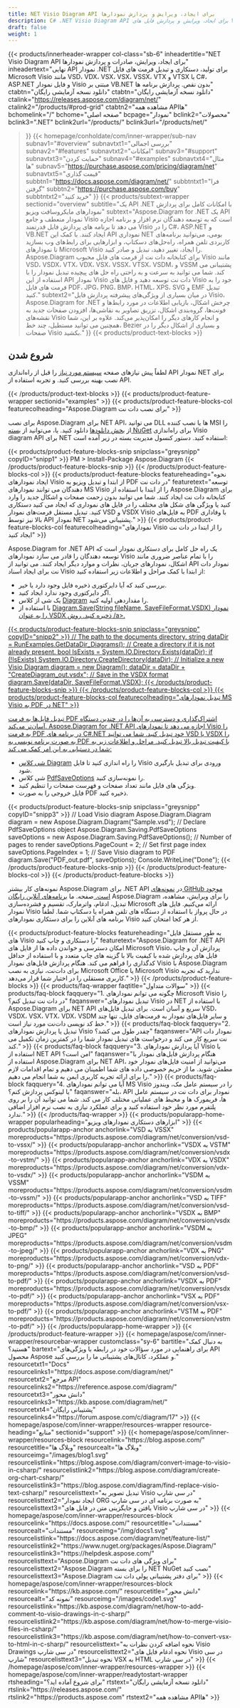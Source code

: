 ```yaml
---
title: NET Visio Diagram API برای ایجاد، ویرایش و پردازش نمودارها
description: C# .NET Visio Diagram API برای ایجاد، ویرایش و پردازش فایل های VSD، VSX، VTX، VSDX و سایر فایل های Visio. تبدیل نمودارها به فرمت های PDF، PNG و HTML.
draft: false
weight: 1
---
```

{{< products/innerheader-wrapper col-class="sb-6"
  inheadertitle="NET Visio Diagram API برای ایجاد، ویرایش، صادرات و پردازش نمودارها"
  inheadertext="نهایی API نمودار .NET برای تولید، دستکاری و تبدیل فرمت های فایل Microsoft Visio مانند VSD، VDX، VSX، VSX، VSSX، VTX و VTSX با C#، ASP.NET و فایل نمودار Visio مبتنی بر VB.NET بدون نقص. پردازش برنامه ها"
  ctabtn="دانلود نسخه آزمایشی رایگان"
  ctabtn="دانلود نسخه آزمایشی رایگان"
  ctalink="https://releases.aspose.com/diagram/net/"
  ctalink2="/products/#prod-grid"
  ctabtn2="مشاهده همه APIها"
  bchomelink="/"
  bchome="صفحه اصلی"
  bcpage="نمودار"
  bclink2="محصولات"
  bclink3=".NET"
  bclink2url="/products/"
  bclink3url="/products/net/"
  >}}
{{< homepage/conholdate/com/inner-wrapper/sub-nav 
subnav1="#overview"
subnavtxt1="بررسی اجمالی" 
subnav2="#features"
subnavtxt2="امکانات" 
subnav3="#support"
subnavtxt3="حمایت کردن" 
subnav4="#examples"
subnavtxt4="مثال ها" 
subnav5="https://purchase.aspose.com/pricing/diagram/net"
subnavtxt5="قیمت گذاری" 
subbtn1="https://docs.aspose.com/diagram/net/"
subbtntxt1="فرا گرفتن"
subbtn2="https://purchase.aspose.com/buy"
subbtntxt2="خرید کنید"
>}}
   {{< products/subtext-wrapper
   sectionid="overview"
   subtitle="یک API .NET با امکانات کامل برای پردازش نمودارهای مایکروسافت ویزیو"
   subtext="Aspose.Diagram for .NET یک API نمودار منعطف و جامع Visio است که به توسعه دهندگان نرم افزار و برنامه اجازه می دهد تا برنامه های پردازش فایل قدرتمند Visio را در C#، ASP.NET و VB.NET ایجاد کنند. با کمک این API نموداری NET بومی، می‌توانید برنامه‌های کاربردی تلفن همراه، راه‌حل‌های دسکتاپ، و ابزارهایی برای رابط‌های وب بسازید تا نمودارهای Microsoft Visio را ایجاد، تغییر دهید، تبدیل و صادر کنید. Aspose.Diagram برای کتابخانه دات نت از فرمت های فایل محبوب Visio مانند VSD، VSDX، VTX، VDX، VSX، VSSX، VTSX، VSDM، و VSSM پشتیبانی می کند. شما می توانید به سرعت و به راحتی راه حل های پیچیده تبدیل نمودار را با استفاده از این API نمودار Visio دات نت توسعه دهید و فایل های Visio خود را به فرمت های فایل PDF، JPG، PNG، BMP، HTML، XPS، SVG و EMF تبدیل کنید."
   subtext2="در میان بسیاری از ویژگی‌های پیشرفته پردازش فایل Visio، Aspose.Diagram for .NET چرخش اشکال، بازیابی اطلاعات در مورد رابط‌ها و فونت‌ها، گروه‌بندی اشکال، تزریق تصاویر به نقاشی‌ها، افزودن صفحات جدید به نقشه‌های Visio و انجام کارهای دیگر را امکان‌پذیر می‌کند. علاوه بر این، شما همچنین می توانید مستطیل، چند خط، Bezier و بسیاری از اشکال دیگر را در صفحات Visio بکشید."
   >}} 
   {{< products/product-text-blocks >}}
   <h2>شروع شدن</h2>
   <p>لطفاً پیش نیازهای صفحه <a href="https://docs.aspose.com/diagram/net/system-requirements/">سیستم مورد نیاز</a> را قبل از راه‌اندازی API نمودار NET برای نصب بهینه بررسی کنید. و تجربه استفاده از API.</p>
   {{< /products/product-text-blocks >}}
{{< products/product-feature-wrapper
sectionid="examples"
>}}
{{< products/product-feature-blocks-col
featurecolheading="Aspose.Diagram برای نصب دات نت"
>}}
<p>برای نصب Aspose.Diagram برای NET API، می توانید DLL ها یا نصب کننده MSI را از <a href="https://releases.aspose.com/diagram/net/">بخش دانلودها</a> دانلود کنید. یا، می‌توانید از <a href="https://www.nuget.org/packages/Aspose.Diagram/">بسته NuGet</a> برای راه‌اندازی Visio diagram API برای NET استفاده کنید. دستور کنسول مدیریت بسته در زیر آمده است:</p>
{{< products/product-feature-blocks-snip
snipclass="greysnipp"
copyID="snipp1"
>}}
PM > Install-Package Aspose.Diagram 
{{< /products/product-feature-blocks-snip >}}
{{< /products/product-feature-blocks-col >}}
{{< products/product-feature-blocks
featureheading="نحوه ایجاد نمودارهای Visio از ابتدا و تبدیل ویزیو به PDF در دات نت"
featuretext="توسعه دهندگان می توانند نمودارهای MS Visio را از ابتدا با استفاده از Aspose.Diagram برای کتابخانه دات نت ایجاد کنند. شما می توانید بدون زحمت صفحات و اشکال جدید را وارد کنید یا ویژگی های شکل های مختلف را در فایل های نموداری که ایجاد می کنید دستکاری کنید. تبدیل مستقل فرمت‌های نمودار VSD و VSDX Visio به فایل‌های PDF با وفاداری بالا نیز توسط API نمودار NET پشتیبانی می‌شود."
>}}
{{< products/product-feature-blocks-col
featurecolheading="نمودارهای Visio را از ابتدا در دات نت ایجاد کنید"
>}}
<p>Aspose.Diagram for .NET API یک راه حل کامل برای دستکاری نمودار است که توسعه دهندگان را قادر می سازد نمودارهای Visio را با تمام عناصر ضروری مانند اشکال، نمودارهای جریان، نظرات و موارد دیگر ایجاد کنند. می توانید از API نمودار دات نت برای ایجاد اسناد Visio از ابتدا با کمک مراحل و اطلاعات زیر استفاده کنید:</p>
<ul>
   <li>بررسی کنید که آیا دایرکتوری ذخیره فایل وجود دارد یا خیر.</li>
   <li>اگر دایرکتوری وجود ندارد ایجاد کنید.</li>
   <li>یک شی از کلاس <a href="https://reference.aspose.com/diagram/net/aspose.diagram/diagram">Diagram</a> را مقداردهی اولیه کنید.</li>
   <li>با استفاده از <a href="https://reference.aspose.com/diagram/net/aspose.diagram.diagram/save/methods/2">Diagram.Save(String fileName, SaveFileFormat.VSDX) نمودار را به عنوان VSDX ذخیره کنید. روش /a>.</li>
</ul>
{{< products/product-feature-blocks-snip
snipclass="greysnipp"
copyID="snipp2"
>}}
// The path to the documents directory.
string dataDir = RunExamples.GetDataDir_Diagrams();
// Create a directory if it is not already present.
bool IsExists = System.IO.Directory.Exists(dataDir);
if (!IsExists)
    System.IO.Directory.CreateDirectory(dataDir);
// Initialize a new Visio
Diagram diagram = new Diagram();
dataDir = dataDir + "CreateDiagram_out.vsdx";
// Save in the VSDX format
diagram.Save(dataDir, SaveFileFormat.VSDX);
{{< /products/product-feature-blocks-snip >}}
{{< /products/product-feature-blocks-col >}}
{{< products/product-feature-blocks-col
featurecolheading="تبدیل نمودارهای MS Visio به PDF در NET"
>}}
<p>تبدیل فایل‌ها به فرمت PDF اشتراک‌گذاری و دسترسی به آن‌ها را در چندین دستگاه آسان‌تر می‌کند. Aspose.Diagram for .NET API اجازه می دهد تا نمودارهای Visio را به فرمت PDF در برنامه های C#.NET خود تبدیل کنید. شما می توانید VSD یا VSDX را به صورت برنامه نویسی به PDF با کیفیت تبدیل بالا تبدیل کنید. مراحل و اطلاعات زیر به شما در دستیابی به این امر کمک می کند:</p>
<ul>
   <li>شی کلاس <a href="https://apireference.aspose.com/diagram/net/aspose.diagram">Diagram</a> را راه اندازی کنید تا فایل Visio ورودی برای تبدیل بارگیری شود.</li>
   <li>شی کلاس <a href="https://reference.aspose.com/diagram/net/aspose.diagram.saving/pdfsaveoptions/">PdfSaveOptions</a> را نمونه‌سازی کنید.</li>
   <li>ویژگی های فایل مانند تعداد صفحات و فهرست صفحات را تنظیم کنید.</li>
   <li>فایل خروجی را به صورت PDF ذخیره کنید.</li>
</ul>
{{< products/product-feature-blocks-snip
snipclass="greysnipp"
copyID="snipp3"
>}}
// Load Visio diagram
Aspose.Diagram.Diagram diagram = new Aspose.Diagram.Diagram("Sample.vsd");
// Declare PdfSaveOptions object
Aspose.Diagram.Saving.PdfSaveOptions saveOptions = new Aspose.Diagram.Saving.PdfSaveOptions();
// Number of pages to render
saveOptions.PageCount = 2;
// Set first page index
saveOptions.PageIndex = 1;
// Save Visio diagram to PDF
diagram.Save("PDF_out.pdf", saveOptions);
Console.WriteLine("Done");
{{< /products/product-feature-blocks-snip >}}
{{< /products/product-feature-blocks-col >}}
{{< /products/product-feature-blocks >}}
   <p class="col-lg-12">نمونه‌های کار بیشتر Aspose.Diagram برای .NET API در <a href="https://github.com/aspose-diagram/Aspose.Diagram-for-.NET/tree/master/Examples">نمونه‌های GitHub موجود است. </a> صفحه. ما <a href="https://products.aspose.app/diagram/family/">برنامه‌های آنلاین رایگان</a> Aspose.Diagram را برای ویرایش، مشاهده، تبدیل، ادغام، واترمارک، تقسیم و فشرده‌سازی Microsoft ارائه می‌کنیم. فایل های نمودار Visio در حال پرواز با استفاده از دستگاه های تلفن همراه یا دسکتاپ شما. لطفاً برنامه های آنلاین را برای دستکاری نمودارهای Visio از هر کجا امتحان کنید.</p>
{{< products/product-feature-blocks
featureheading="به طور مستقل فایل های Visio را دستکاری و چاپ کنید"
featuretext="Aspose.Diagram for .NET API امکان دسترسی و خواندن داده ها از فایل های Microsoft Visio، پردازش آن و چاپ فایل های پردازش شده با کیفیت بالا با گزینه های چاپ متعدد و با استفاده از حداقل کدگذاری را فراهم می کند. هنگام پردازش فایل‌های نمودار Visio با Aspose.Diagram برای دات‌نت، نیازی به نصب Microsoft Office یا Microsoft Visio ندارید که تجربه کاربری مستقلی را در اختیار شما قرار می‌دهد."
>}}
   {{< /products/product-feature-blocks >}}
   {{< products/faq-wrapper
   faqtitle="سوالات متداول"
   >}}
   {{< products/faq-block
   faqquery="1. چگونه می توانم نمودارهای Microsoft Visio را در دات نت تبدیل کنم؟"
   faqanswer="تبدیل نمودارهای Visio در NET با استفاده از Aspose.Diagram برای NET API سریع و آسان است. برای تبدیل فایل‌های VSD، VSDX، VSX، VTX، VDX، VSDM و سایر فایل‌های نمودار به فرمت‌های فایل، تنها چند خط کد نویسی دات‌نت مورد نیاز است."
   >}}
   {{< products/faq-block
   faqquery="2. تبدیل یا پردازش نمودارهای Visio چقدر طول می کشد؟"
   faqanswer="API نمودار دات نت سریع کار می کند و درخواست های تبدیل نمودار شما را در کمترین زمان تکمیل می کند."
   >}}
   {{< products/faq-block
   faqquery="3. آیا پردازش نمودارهای Visio با استفاده از NET API امن است؟"
   faqanswer="هنگام پردازش فایل‌های نمودار با استفاده از Aspose.Diagram برای NET API، می‌توانید از امنیت فایل‌های نمودار خود مطمئن شوید. ما از حریم خصوصی داده های شما اطمینان می دهیم و تمام اقدامات لازم را برای ارائه تجربه کاربری ایمن به شما انجام می دهیم."
   >}}
   {{< products/faq-block
   faqquery="4. آیا می توانم نمودارهای MS Visio را در سیستم عامل مک، ویندوز یا لینوکس پردازش کنم؟"
   faqanswer="بله، API نمودار برای دات نت در سیستم عامل ها، فریمورک ها و محیط های عملیاتی مختلف کار می کند. شما می توانید آن را بر روی پلتفرم مورد نظر خود استفاده کنید و برای عملکرد نیازی به نصب نرم افزار اضافی ندارد."
   >}}
   {{< /products/faq-wrapper >}}
   {{< products/popularapp-home-wrapper
   popularheading="ابزارهای دستکاری نمودارهای ویزیو"
>}}
   {{< products/popularapp-anchor
anchorlink="VSD به VSSX"
 moreproducts="https://products.aspose.com/diagram/net/conversion/vsd-to-vssx/"
>}} 
   {{< products/popularapp-anchor
anchorlink="VSDX به VSTM"
 moreproducts="https://products.aspose.com/diagram/net/conversion/vsdx-to-vstm/"
>}} 
   {{< products/popularapp-anchor
anchorlink="VDX به VSDX"
 moreproducts="https://products.aspose.com/diagram/net/conversion/vdx-to-vsdx/"
>}} 
   {{< products/popularapp-anchor
anchorlink="VSDM به VSSM"
 moreproducts="https://products.aspose.com/diagram/net/conversion/vsdm-to-vssm/"
>}} 
   {{< products/popularapp-anchor
anchorlink="VSD به TIFF"
 moreproducts="https://products.aspose.com/diagram/net/conversion/vsd-to-tiff/"
>}} 
   {{< products/popularapp-anchor
anchorlink="VSDX به BMP"
 moreproducts="https://products.aspose.com/diagram/net/conversion/vsdx-to-bmp/"
>}} 
   {{< products/popularapp-anchor
anchorlink="VSDM به JPEG"
 moreproducts="https://products.aspose.com/diagram/net/conversion/vsdm-to-jpeg/"
>}} 
   {{< products/popularapp-anchor
anchorlink="VDX به PNG"
 moreproducts="https://products.aspose.com/diagram/net/conversion/vdx-to-png/"
>}} 
   {{< products/popularapp-anchor
anchorlink="VSD به PDF"
 moreproducts="https://products.aspose.com/diagram/net/conversion/vsd-to-pdf/"
>}} 
   {{< products/popularapp-anchor
anchorlink="VSDX به PDF"
 moreproducts="https://products.aspose.com/diagram/net/conversion/vsdx-to-pdf/"
>}} 
   {{< products/popularapp-anchor
anchorlink="VSX به PDF"
 moreproducts="https://products.aspose.com/diagram/net/conversion/vsx-to-pdf/"
>}}  
   {{< products/popularapp-anchor
anchorlink="VSTM به PDF"
 moreproducts="https://products.aspose.com/diagram/net/conversion/vstm-to-pdf/"
>}}
   {{< /products/popularapp-home-wrapper >}}
   {{< /products/product-feature-wrapper >}}
{{< homepage/aspose/com/inner-wrapper/resourcebar-wrapper
customclass="sy-6"
bartitle="به دنبال کمک هستید؟"
bartext="برای راهنمایی در مورد سؤالات خود در رابطه با ویژگی‌های API محصول Aspose و عملکرد، کانال‌های پشتیبانی ما را بررسی کنید."
resourcetxt1="Docs"
resourcelinks1="https://docs.aspose.com/diagram/net/"
resourcetxt2="مرجع API"
resourcelinks2="https://reference.aspose.com/diagram/" 
resourcetxt3="دانش محور"
resourcelinks3="https://kb.aspose.com/diagram/net/"
resourcetxt4="پشتیبانی رایگان"
resourcelinks4="https://forum.aspose.com/c/diagram/17"
>}}
{{< homepage/aspose/com/inner-wrapper/resources-wrapper
resource-heading="منابع"
sectionid="support"
>}}
{{< homepage/aspose/com/inner-wrapper/resources-block
resourcelink="https://blog.aspose.com/"
resourcetitle="وبلاگ ها"
resourcealt="وبلاگ ها"
resourceimg="/images/blog1.svg"
resourcelistlink="https://blog.aspose.com/diagram/convert-image-to-visio-in-csharp/"
resourcelistlink2="https://blog.aspose.com/diagram/create-org-chart-csharp/"
resourcelistlink3="https://blog.aspose.com/diagram/find-replace-visio-text-csharp/"
resourcelisttext="تبدیل تصویر به Visio در سی شارپ"
resourcelisttext2="ایجاد نمودار ORG به صورت برنامه ای در سی شارپ"
resourcelisttext3="یافتن و جایگزینی متن در فایل های Visio در سی شارپ"
>}}
{{< homepage/aspose/com/inner-wrapper/resources-block
resourcelink="https://docs.aspose.com/"
resourcetitle="مستندات"
resourcealt="مستندات"
resourceimg="/img/docs1.svg"
resourcelistlink="https://docs.aspose.com/diagram/net/feature-list/"
resourcelistlink2="https://www.nuget.org/packages/Aspose.Diagram/"
resourcelistlink3="https://helpdesk.aspose.com/"
resourcelisttext="Aspose.Diagram برای ویژگی های دات نت"
resourcelisttext2="Aspose.Diagram را برای بسته NET NuGet نصب کنید"
resourcelisttext3="Aspose.Diagram برای دفتر پشتیبانی پولی دات نت"
>}}
{{< homepage/aspose/com/inner-wrapper/resources-block
resourcelink="https://kb.aspose.com/"
resourcetitle="دانش محور"
resourcealt="نمونه کد"
resourceimg="/images/code1.svg"
resourcelistlink="https://kb.aspose.com/diagram/net/how-to-add-comment-to-visio-drawings-in-c-sharp/"
resourcelistlink2="https://kb.aspose.com/diagram/net/how-to-merge-visio-files-in-csharp/"
resourcelistlink3="https://kb.aspose.com/diagram/net/how-to-convert-vsx-to-html-in-c-sharp/"
resourcelisttext="نحوه اضافه کردن نظرات به Visio Drawings در سی شارپ"
resourcelisttext2="نحوه ادغام فایل های Visio در سی شارپ"
resourcelisttext3="نحوه تبدیل VSX به HTML در سی شارپ"
>}}
{{< /homepage/aspose/com/inner-wrapper/resources-wrapper >}}
{{< homepage/aspose/com/inner-wrapper/readytostart-wrapper
rtsheading="برای شروع آماده اید؟"
rtstext="دانلود نسخه آزمایشی رایگان"
rtslink="https://releases.aspose.com/"
rtslink2="https://products.aspose.com"
rtstext2="مشاهده همه APIها"
>}}

